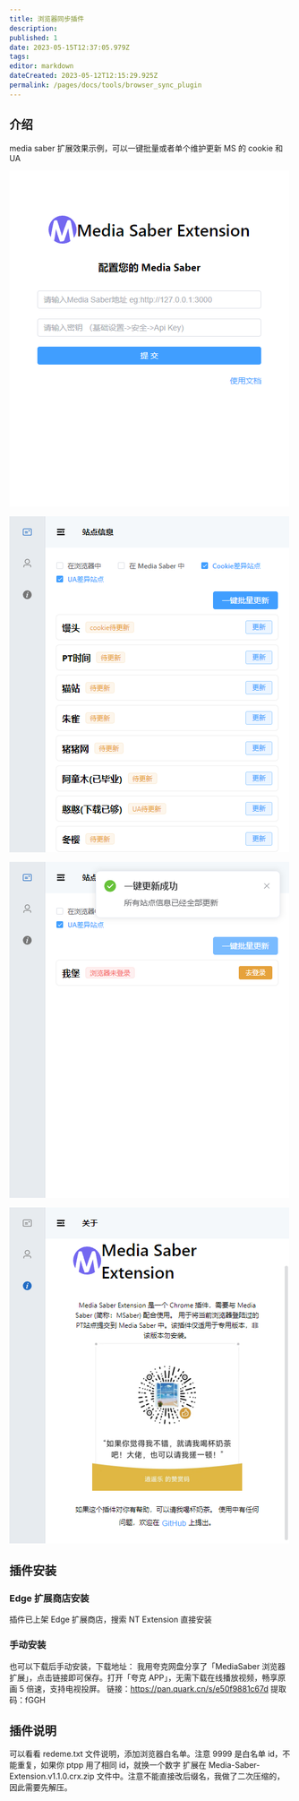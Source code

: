 ```yaml
---
title: 浏览器同步插件
description:
published: 1
date: 2023-05-15T12:37:05.979Z
tags:
editor: markdown
dateCreated: 2023-05-12T12:15:29.925Z
permalink: /pages/docs/tools/browser_sync_plugin
---
```


## 介绍

media saber 扩展效果示例，可以一键批量或者单个维护更新 MS 的 cookie 和 UA

![01.png](./images/01.png)

![02.png](./images/02.png)

![03.png](./images/03.png)

![04.png](./images/04.png)

## 插件安装

### Edge 扩展商店安装

插件已上架 Edge 扩展商店，搜索 NT Extension 直接安装

### 手动安装

也可以下载后手动安装，下载地址：
我用夸克网盘分享了「MediaSaber 浏览器扩展」，点击链接即可保存。打开「夸克 APP」，无需下载在线播放视频，畅享原画 5 倍速，支持电视投屏。
链接：https://pan.quark.cn/s/e50f9881c67d
提取码：fGGH

## 插件说明

可以看看 redeme.txt 文件说明，添加浏览器白名单。注意 9999 是白名单 id，不能重复，如果你 ptpp 用了相同 id，就换一个数字
扩展在 Media-Saber-Extension.v1.1.0.crx.zip 文件中。注意不能直接改后缀名，我做了二次压缩的，因此需要先解压。
